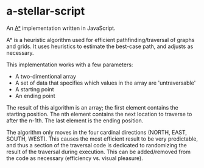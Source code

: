 a-stellar-script
================

An [A*](http://en.wikipedia.org/wiki/A*_search_algorithm) implementation written in JavaScript.

A* is a heuristic algorithm used for efficient pathfinding/traversal of graphs and grids.  It uses heuristics to estimate the best-case path, and adjusts as necessary.

This implementation works with a few parameters:
* A two-dimentional array
* A set of data that specifies which values in the array are 'untraversable'
* A starting point
* An ending point

The result of this algorithm is an array; the first element contains the starting position.  The nth element contains the next location to traverse to after the n-1th.  The last element is the ending position.

The algorithm only moves in the four cardinal directions (NORTH, EAST, SOUTH, WEST).  This causes the most efficient result to be very predictable, and thus a section of the traversal code is dedicated to randomizing the result of the traversal during execution.  This can be added/removed from the code as necessary (efficiency vs. visual pleasure).